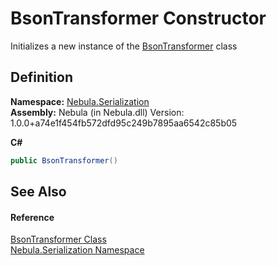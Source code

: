 # BsonTransformer Constructor


Initializes a new instance of the <a href="T_Nebula_Serialization_BsonTransformer">BsonTransformer</a> class



## Definition
**Namespace:** <a href="N_Nebula_Serialization">Nebula.Serialization</a>  
**Assembly:** Nebula (in Nebula.dll) Version: 1.0.0+a74e1f454fb572dfd95c249b7895aa6542c85b05

**C#**
``` C#
public BsonTransformer()
```



## See Also


#### Reference
<a href="T_Nebula_Serialization_BsonTransformer">BsonTransformer Class</a>  
<a href="N_Nebula_Serialization">Nebula.Serialization Namespace</a>  

